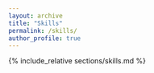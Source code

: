```yaml
---
layout: archive
title: "Skills"
permalink: /skills/
author_profile: true
---
```


{% include_relative sections/skills.md %} 